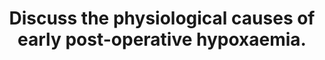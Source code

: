 ---
title: "Discuss the physiological causes of early post-operative hypoxaemia."
entityType: SAQ
exam: PEX
college: ANZCA
year: 2012
sitting: B
question: 12
passRate: 28
EC_expectedDomains:
- "This question required candidates to address the physiological causes of hypoxaemia."
- "Relevant issues were factors affecting: (i) inspired oxygen tension and increased requirements postoperatively, (ii) alveolar oxygen tension (including minute volume and alveolar ventilation), (iii) alveolar-arterial Hb oxygen transfer (including factors affecting V/Q ratios, shunt and diffusion) and (iv) oxygen demands."
EC_extraCredit:
- "Candidates that included relevant formulae or diagrams to illustrate the physiology (e.g. alveolar gas equation, shunt equation, effects of different V/Q ratios) often successfully and succinctly displayed a great deal of information."
- "Some specific issues, such as diffusion hypoxia , and the shape and position of the Hb dissociation curve, attracted additional marks."
- "The approach of addressing the factors in the chain of oxygen delivery (‘oxygen cascade’), and using examples of failures/changes postoperatively at each step (especially the impact of anaesthesia), was often a successful one."
EC_errorsCommon:
- "Using a detailed clinical approach and description (eg patient, surgical and anaesthetic factors; or using clinical signs or symptoms such as airway obstruction, atelectasis, and impaired “respiration”) was common. However, this very frequently failed to allow time to addresses the relevant physiological causes.":
- "The terms “amount” or “levels” were a not infrequent, and poor, descriptor of the term."
---